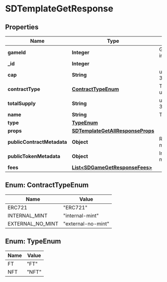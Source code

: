 # SDTemplateGetResponse

## Properties
Name | Type | Description | Notes
------------ | ------------- | ------------- | -------------
**gameId** | **Integer** | Game ID Number (unsigned 32 bit integer) | 
**_id** | **Integer** |  | 
**cap** | **String** | u96 Number as String, min: 0, max: 39614081257132168796771975167 | 
**contractType** | [**ContractTypeEnum**](#ContractTypeEnum) | The type of custom contract bieng used for this template. |  [optional]
**totalSupply** | **String** | u96 Number as String, min: 0, max: 39614081257132168796771975167 | 
**name** | **String** | The name of the template | 
**type** | [**TypeEnum**](#TypeEnum) |  | 
**props** | [**SDTemplateGetAllResponseProps**](SDTemplateGetAllResponseProps.md) |  | 
**publicContractMetadata** | **Object** | Returned to marketplaces as contract metadata |  [optional]
**publicTokenMetadata** | **Object** | Inherited by tokens, and returned to marketplaces as token metadata |  [optional]
**fees** | [**List&lt;SDGameGetResponseFees&gt;**](SDGameGetResponseFees.md) |  |  [optional]

<a name="ContractTypeEnum"></a>
## Enum: ContractTypeEnum
Name | Value
---- | -----
ERC721 | &quot;ERC721&quot;
INTERNAL_MINT | &quot;internal-mint&quot;
EXTERNAL_NO_MINT | &quot;external-no-mint&quot;

<a name="TypeEnum"></a>
## Enum: TypeEnum
Name | Value
---- | -----
FT | &quot;FT&quot;
NFT | &quot;NFT&quot;
